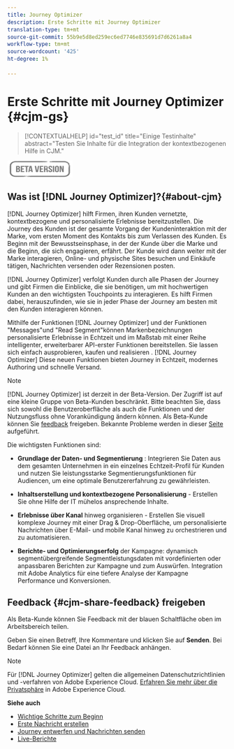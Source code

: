 ```yaml
---
title: Journey Optimizer
description: Erste Schritte mit Journey Optimizer
translation-type: tm+mt
source-git-commit: 55b9e5d8ed259ec6ed7746e835691d7d6261a8a4
workflow-type: tm+mt
source-wordcount: '425'
ht-degree: 1%

---
```


# Erste Schritte mit Journey Optimizer {#cjm-gs}

>[!CONTEXTUALHELP]
>id="test_id"
>title="Einige Testinhalte"
>abstract="Testen Sie Inhalte für die Integration der kontextbezogenen Hilfe in CJM."

![](assets/do-not-localize/badge.png)

## Was ist [!DNL Journey Optimizer]?{#about-cjm}

[!DNL Journey Optimizer] hilft Firmen, ihren Kunden vernetzte, kontextbezogene und personalisierte Erlebnisse bereitzustellen. Die Journey des Kunden ist der gesamte Vorgang der Kundeninteraktion mit der Marke, vom ersten Moment des Kontakts bis zum Verlassen des Kunden. Es Beginn mit der Bewusstseinsphase, in der der Kunde über die Marke und die Beginn, die sich engagieren, erfährt. Der Kunde wird dann weiter mit der Marke interagieren, Online- und physische Sites besuchen und Einkäufe tätigen, Nachrichten versenden oder Rezensionen posten.

[!DNL Journey Optimizer] verfolgt Kunden durch alle Phasen der Journey und gibt Firmen die Einblicke, die sie benötigen, um mit hochwertigen Kunden an den wichtigsten Touchpoints zu interagieren. Es hilft Firmen dabei, herauszufinden, wie sie in jeder Phase der Journey am besten mit den Kunden interagieren können.

Mithilfe der Funktionen [!DNL Journey Optimizer] und der Funktionen &quot;Messages&quot;und &quot;Read Segment&quot;können Markenbezeichnungen personalisierte Erlebnisse in Echtzeit und im Maßstab mit einer Reihe intelligenter, erweiterbarer API-erster Funktionen bereitstellen. Sie lassen sich einfach ausprobieren, kaufen und realisieren &#x200B;. [!DNL Journey Optimizer] Diese neuen Funktionen bieten Journey in Echtzeit, modernes Authoring und schnelle Versand. &#x200B;

>[!NOTE]
>
>[!DNL Journey Optimizer] ist derzeit in der Beta-Version. Der Zugriff ist auf eine kleine Gruppe von Beta-Kunden beschränkt. Bitte beachten Sie, dass sich sowohl die Benutzeroberfläche als auch die Funktionen und der Nutzungsfluss ohne Vorankündigung ändern können. Als Beta-Kunde können Sie [feedback](#cjm-share-feedback) freigeben. Bekannte Probleme werden in dieser [Seite](known-issues.md) aufgeführt.

Die wichtigsten Funktionen sind:

* **Grundlage der Daten- und Segmentierung** : Integrieren Sie Daten aus dem gesamten Unternehmen in ein einzelnes Echtzeit-Profil für Kunden und nutzen Sie leistungsstarke Segmentierungsfunktionen für Audiencen, um eine optimale Benutzererfahrung zu gewährleisten.

* **Inhaltserstellung und kontextbezogene Personalisierung**  - Erstellen Sie ohne Hilfe der IT mühelos ansprechende Inhalte.

* **Erlebnisse über Kanal**  hinweg organisieren - Erstellen Sie visuell komplexe Journey mit einer Drag &amp; Drop-Oberfläche, um personalisierte Nachrichten über E-Mail- und mobile Kanal hinweg zu orchestrieren und zu automatisieren.

* **Berichte- und Optimierungserfolg**  der Kampagne: dynamisch segmentübergreifende Segmentleistungsdaten mit vordefinierten oder anpassbaren Berichten zur Kampagne und zum Auswürfen. Integration mit Adobe Analytics für eine tiefere Analyse der Kampagne Performance und Konversionen.

## Feedback {#cjm-share-feedback} freigeben

Als Beta-Kunde können Sie Feedback mit der blauen Schaltfläche oben im Arbeitsbereich teilen.

Geben Sie einen Betreff, Ihre Kommentare und klicken Sie auf **Senden**. Bei Bedarf können Sie eine Datei an Ihr Feedback anhängen.

>[!NOTE]
>
>Für [!DNL Journey Optimizer] gelten die allgemeinen Datenschutzrichtlinien und -verfahren von Adobe Experience Cloud. [Erfahren Sie mehr über die Privatsphäre](https://www.adobe.com/de/privacy/experience-cloud.html) in Adobe Experience Cloud.


**Siehe auch**

* [Wichtige Schritte zum Beginn](quick-start.md)
* [Erste Nachricht erstellen](get-started-content.md)
* [Journey entwerfen und Nachrichten senden](building-journeys/journey-gs.md)
* [Live-Berichte](reports/live-report.md)
